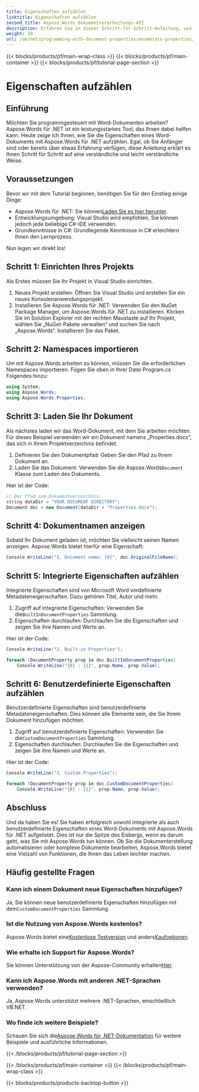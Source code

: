 ```yaml
---
title: Eigenschaften aufzählen
linktitle: Eigenschaften aufzählen
second_title: Aspose.Words Dokumentverarbeitungs-API
description: Erfahren Sie in dieser Schritt-für-Schritt-Anleitung, wie Sie mit Aspose.Words für .NET Eigenschaften in einem Word-Dokument aufzählen. Perfekt für Entwickler aller Fähigkeitsstufen.
weight: 10
url: /de/net/programming-with-document-properties/enumerate-properties/
---
```


{{< blocks/products/pf/main-wrap-class >}}
{{< blocks/products/pf/main-container >}}
{{< blocks/products/pf/tutorial-page-section >}}

# Eigenschaften aufzählen

## Einführung

Möchten Sie programmgesteuert mit Word-Dokumenten arbeiten? Aspose.Words für .NET ist ein leistungsstarkes Tool, das Ihnen dabei helfen kann. Heute zeige ich Ihnen, wie Sie die Eigenschaften eines Word-Dokuments mit Aspose.Words für .NET aufzählen. Egal, ob Sie Anfänger sind oder bereits über etwas Erfahrung verfügen, diese Anleitung erklärt es Ihnen Schritt für Schritt auf eine verständliche und leicht verständliche Weise.

## Voraussetzungen

Bevor wir mit dem Tutorial beginnen, benötigen Sie für den Einstieg einige Dinge:

-  Aspose.Words für .NET: Sie können[Laden Sie es hier herunter](https://releases.aspose.com/words/net/).
- Entwicklungsumgebung: Visual Studio wird empfohlen, Sie können jedoch jede beliebige C#-IDE verwenden.
- Grundkenntnisse in C#: Grundlegende Kenntnisse in C# erleichtern Ihnen den Lernprozess.

Nun legen wir direkt los!

## Schritt 1: Einrichten Ihres Projekts

Als Erstes müssen Sie Ihr Projekt in Visual Studio einrichten.

1. Neues Projekt erstellen: Öffnen Sie Visual Studio und erstellen Sie ein neues Konsolenanwendungsprojekt.
2. Installieren Sie Aspose.Words für .NET: Verwenden Sie den NuGet Package Manager, um Aspose.Words für .NET zu installieren. Klicken Sie im Solution Explorer mit der rechten Maustaste auf Ihr Projekt, wählen Sie „NuGet-Pakete verwalten“ und suchen Sie nach „Aspose.Words“. Installieren Sie das Paket.

## Schritt 2: Namespaces importieren

Um mit Aspose.Words arbeiten zu können, müssen Sie die erforderlichen Namespaces importieren. Fügen Sie oben in Ihrer Datei Program.cs Folgendes hinzu:

```csharp
using System;
using Aspose.Words;
using Aspose.Words.Properties;
```

## Schritt 3: Laden Sie Ihr Dokument

Als nächstes laden wir das Word-Dokument, mit dem Sie arbeiten möchten. Für dieses Beispiel verwenden wir ein Dokument namens „Properties.docx“, das sich in Ihrem Projektverzeichnis befindet.

1. Definieren Sie den Dokumentpfad: Geben Sie den Pfad zu Ihrem Dokument an.
2.  Laden Sie das Dokument: Verwenden Sie die Aspose.Words`Document` Klasse zum Laden des Dokuments.

Hier ist der Code:

```csharp
// Der Pfad zum Dokumentverzeichnis.
string dataDir = "YOUR DOCUMENT DIRECTORY";
Document doc = new Document(dataDir + "Properties.docx");
```

## Schritt 4: Dokumentnamen anzeigen

Sobald Ihr Dokument geladen ist, möchten Sie vielleicht seinen Namen anzeigen. Aspose.Words bietet hierfür eine Eigenschaft:

```csharp
Console.WriteLine("1. Document name: {0}", doc.OriginalFileName);
```

## Schritt 5: Integrierte Eigenschaften aufzählen

Integrierte Eigenschaften sind von Microsoft Word vordefinierte Metadateneigenschaften. Dazu gehören Titel, Autor und mehr.

1.  Zugriff auf integrierte Eigenschaften: Verwenden Sie die`BuiltInDocumentProperties` Sammlung.
2. Eigenschaften durchlaufen: Durchlaufen Sie die Eigenschaften und zeigen Sie ihre Namen und Werte an.

Hier ist der Code:

```csharp
Console.WriteLine("2. Built-in Properties");

foreach (DocumentProperty prop in doc.BuiltInDocumentProperties)
    Console.WriteLine("{0} : {1}", prop.Name, prop.Value);
```

## Schritt 6: Benutzerdefinierte Eigenschaften aufzählen

Benutzerdefinierte Eigenschaften sind benutzerdefinierte Metadateneigenschaften. Dies können alle Elemente sein, die Sie Ihrem Dokument hinzufügen möchten.

1.  Zugriff auf benutzerdefinierte Eigenschaften: Verwenden Sie die`CustomDocumentProperties` Sammlung.
2. Eigenschaften durchlaufen: Durchlaufen Sie die Eigenschaften und zeigen Sie ihre Namen und Werte an.

Hier ist der Code:

```csharp
Console.WriteLine("3. Custom Properties");

foreach (DocumentProperty prop in doc.CustomDocumentProperties)
    Console.WriteLine("{0} : {1}", prop.Name, prop.Value);
```

## Abschluss

Und da haben Sie es! Sie haben erfolgreich sowohl integrierte als auch benutzerdefinierte Eigenschaften eines Word-Dokuments mit Aspose.Words für .NET aufgelistet. Dies ist nur die Spitze des Eisbergs, wenn es darum geht, was Sie mit Aspose.Words tun können. Ob Sie die Dokumenterstellung automatisieren oder komplexe Dokumente bearbeiten, Aspose.Words bietet eine Vielzahl von Funktionen, die Ihnen das Leben leichter machen.

## Häufig gestellte Fragen

### Kann ich einem Dokument neue Eigenschaften hinzufügen?
 Ja, Sie können neue benutzerdefinierte Eigenschaften hinzufügen mit dem`CustomDocumentProperties` Sammlung.

### Ist die Nutzung von Aspose.Words kostenlos?
 Aspose.Words bietet eine[Kostenlose Testversion](https://releases.aspose.com/) und anders[Kaufoptionen](https://purchase.aspose.com/buy).

### Wie erhalte ich Support für Aspose.Words?
 Sie können Unterstützung von der Aspose-Community erhalten[Hier](https://forum.aspose.com/c/words/8).

### Kann ich Aspose.Words mit anderen .NET-Sprachen verwenden?
Ja, Aspose.Words unterstützt mehrere .NET-Sprachen, einschließlich VB.NET.

### Wo finde ich weitere Beispiele?
 Schauen Sie sich die[Aspose.Words für .NET-Dokumentation](https://reference.aspose.com/words/net/) für weitere Beispiele und ausführliche Informationen.

{{< /blocks/products/pf/tutorial-page-section >}}

{{< /blocks/products/pf/main-container >}}
{{< /blocks/products/pf/main-wrap-class >}}

{{< blocks/products/products-backtop-button >}}
